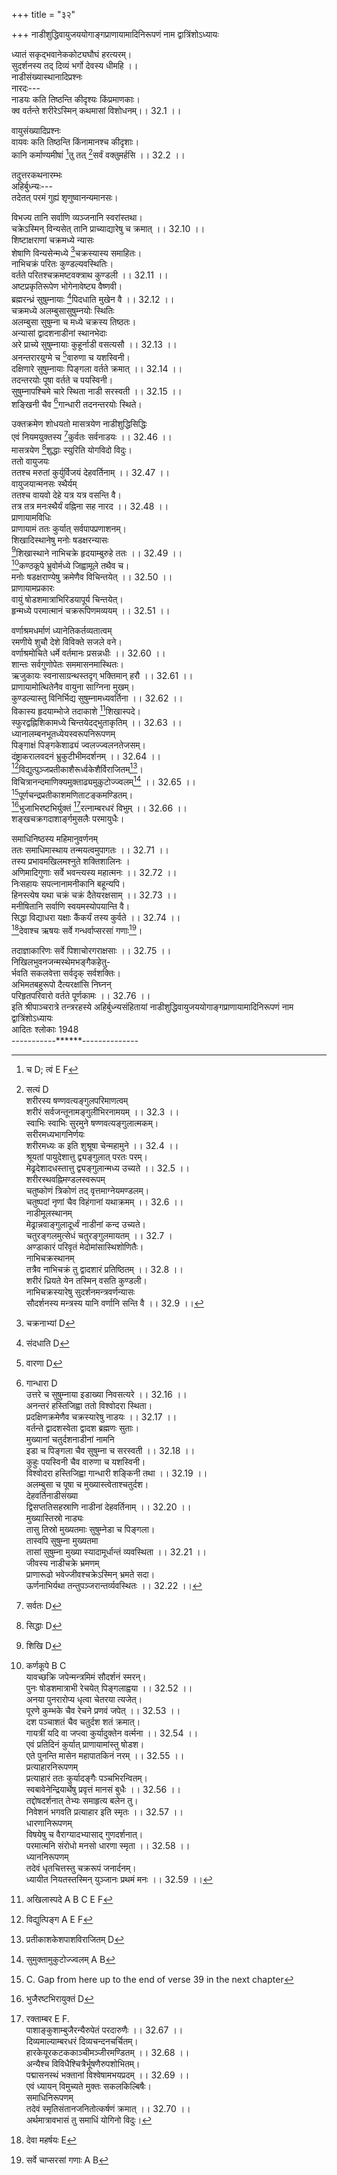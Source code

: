 +++
title = "३२"

+++
नाडीशुद्धिवायुजययोगाङ्गप्राणायामादिनिरूपणं नाम द्वात्रिंशोऽध्यायः  
  
ध्यातं सकृद्भवानेककोट्यघौघं हरत्यरम्।  
सुदर्शनस्य तद् दिव्यं भर्गो देवस्य धीमहि ।।  
नाडीसंख्यास्थानादिप्रश्नः  
नारदः---  
नाडयः कति तिष्ठन्ति कीदृश्यः किंप्रमाणकाः।  
क्व वर्तन्ते शरीरेऽस्मिन् कथमासां विशोधनम्।। 32.1 ।।  
  
वायुसंख्यादिप्रश्नः  
वायवः कति तिष्ठन्ति किंनामानश्च कीदृशाः।  
कानि कर्माण्यमीषां [^1]तु तत् [^2]सर्वं वक्तुमर्हसि ।। 32.2 ।।  
  
तदुत्तरकथनारम्भः  
अहिर्बुध्न्यः---  
तदेतत् परमं गुह्यं शृणुष्वानन्यमानसः।  

[^1]:  च D; त्वं E F  

[^2]: सत्यं D  
शरीरस्य षण्णवत्यङ्गुलपरिमाणत्वम्  
शरीरं सर्वजन्तूनामङ्गुलीभिरनामयम् ।। 32.3 ।।  
स्वाभिः स्वाभिः सुरमुने षण्णवत्यङ्गुलात्मकम्।  
सरीरमध्यभागनिर्णयः  
शरीरमध्यः क इति शुश्रूषा चेन्महामुने ।। 32.4 ।।  
[^3]श्रूयतां पायुदेशात्तु द्व्यङ्गुलात् परतः परम्।  
मेढ्रदेशादधस्तात्तु द्व्यङ्गुलान्मध्य उच्यते ।। 32.5 ।।  
शरीरस्थवह्निमण्डलस्वरूपम्  
चतुष्कोणं त्रिकोणं तद् वृत्तमाग्नेयमण्डलम्।  
चतुष्पदां नृणां चैव विहंगानां यथाक्रमम् ।। 32.6 ।।  
नाडीमूलस्थानम्  
मेढ्रान्नवाङ्गुलादूर्ध्वं नाडीनां [^4]कन्द उच्यते।  
चतुरङ्गलमुत्सेधं चतुरङ्गुलमायतम् ।। 32.7 ।  
अण्डाकारं परिवृतं मेदोमांसास्थिशोणितैः।  
नाभिचक्रस्थानम्  
तत्रैव नाभिचक्रं तु द्वादशारं प्रतिष्ठितम् ।। 32.8 ।।  
शरीरं ध्रियते येन तस्मिन् वसति कुण्डली।  
नाभिचक्रस्यारेषु सुदर्शनमन्त्रवर्णन्यासः  
सौदर्शनस्य मन्त्रस्य यानि वर्णानि सन्ति वै ।। 32.9 ।।  

[^3]: स्नायुदेशात् परस्तात्तु D  

[^4]: कन्दम् A B C E F  
  
विभज्य तानि सर्वाणि व्यञ्जनानि स्वरांस्तथा।  
चक्रेऽस्मिन् विन्यसेत् तानि प्राच्याद्यारेषु च क्रमात् ।। 32.10 ।।  
शिष्टाक्षराणां चक्रमध्ये न्यासः  
शेषाणि विन्यसेन्मध्ये [^5]चक्रस्यास्य समाहितः।  
नाभिचक्रं परितः कुण्डल्यवस्थितिः।  
वर्तते परितश्चक्रमष्टवक्त्राथ कुण्डली ।। 32.11 ।।  
अष्टप्रकृतिरूपेण भोगेनावेष्ट्य वैष्णवी।  
ब्रह्मरन्ध्रं सुषुम्नायाः [^6]पिदधाति मुखेन वै ।। 32.12 ।।  
चक्रमध्ये अलम्बुसासुषुम्नयोः स्थितिः  
अलम्बुसा सुषुम्ना च मध्ये चक्रस्य तिष्ठतः।  
अन्यासां द्वादशनाडीनां स्थानभेदाः  
अरे प्राच्ये सुषुम्नायाः कुहूर्नाडी वसत्यसौ ।। 32.13 ।।  
अनन्तरारयुग्मे च [^7]वारुणा च यशस्विनी।  
दक्षिणारे सुषुम्नायाः पिङ्गला वर्तते क्रमात् ।। 32.14 ।।  
तदन्तरयोः पूषा वर्तते च पयस्विनी।  
सुषुम्नापश्चिमे चारे स्थिता नाडी सरस्वती ।। 32.15 ।।  
शङ्खिनी चैव [^8]गान्धारी तदनन्तरयोः स्थिते।  

[^5]: चक्रनाभ्यां D  

[^6]: संदधाति D  

[^7]: वारणा D  

[^8]: गान्धारा D  
उत्तरे च सुषुम्नाया इडाख्या निवसत्यरे ।। 32.16 ।।  
अनन्तरं हस्तिजिह्वा ततो विश्वोदरा स्थिता।  
प्रदक्षिणक्रमेणैव चक्रस्यारेषु नाडयः ।। 32.17 ।।  
वर्तन्ते द्वादशस्वेता द्वादश ब्रह्मणः सुताः।  
मुख्यानां चतुर्दशनाडीनां नामनि  
इडा च पिङ्गला चैव सुषुम्ना च सरस्वती ।। 32.18 ।।  
कुहुः पयस्विनी चैव [^9]वारुणा च यशस्विनी।  
विश्वोदरा हस्तिजिह्वा [^10]गान्धारी शङ्किनी तथा ।। 32.19 ।।  
अलम्बुसा च पूषा च [^11]मुख्यास्त्वेताश्चतुर्दश।  
देहवर्तिनाडीसंख्या  
द्विसप्ततिसहस्राणि[^12] नाडीनां देहवर्तिनाम् ।। 32.20 ।।  
मुख्यास्तिस्रो नाड्यः  
तासु तिस्रो मुख्यतमाः सुषुम्नेडा च पिङ्गला।  
तास्वपि सुषुम्ना मुख्यतमा  
तासां सुषुम्ना मुख्या स्यादामूर्धान्तं व्यवस्थिता ।। 32.21 ।।  
जीवस्य नाडीचक्रे भ्रमणम्  
प्राणारूढो भवेज्जीवश्चक्रेऽस्मिन् भ्रमते सदा।  
ऊर्णनाभिर्यथा तन्तुपञ्जरान्तर्व्यवस्थितः ।। 32.22 ।।  

[^9]: वारणा D.  

[^10]: गान्धारा D.  

[^11]: उक्ताश्चैताः A B C E F  

[^12]: सहस्राणाम् D E F  
सुषुम्नाया मध्यमरन्ध्रस्य कुण्डल्या पिधानम्  
पञ्चरन्ध्र्याः सुषुम्नायाश्चत्वारो रक्तपूरिताः।  
कुण्डल्या पिहितं शश्वद् ब्रह्मरन्ध्रं तु मध्यमम् ।। 32.23 ।।  
नाडीनां परिमाणनिरूपणम्  
प्राच्यः पार्श्वः सुषुम्नाया ललाटान्तं समुच्छ्रितः।  
प्रतीच्यः कन्धरान्तस्तु द्वौ पार्श्वौ सव्यदक्षिणौ ।। 32.24 ।।  
आ पार्श्वशिरसः प्राप्तौ गुह्यमेतदुदाहृतम्।  
अलम्बुसाख्या नाडी स्यादापादान्तं व्यवस्थिता ।। 32.25 ।।  
आमेढ्रान्तं कुहूः प्राप्ता [^13]वारुणा विश्वदेहगा।  
आदक्षिणपदाङ्गुष्ठं संप्राप्ताथ यशस्विनी ।। 32.26 ।।  
प्राप्ता दक्षिणनासान्तं पिङ्गलाख्या तु नाडिका।  
पूषा पयस्विनी चैव दक्षिणाक्षिश्रुती गते ।। 32.27 ।।  
जिह्वामूलममभिप्राप्ता नाडी नाम्ना सरस्वती।  
शङ्खिनी वामकर्णं च [^14]गान्धारी वामलोचनम्।। 32.28 ।।  
वामघ्राणं गता नाडी इडा नाम्नेति विश्रुता।  
प्राप्ता वामपदाङ्गुष्ठं हस्तिजिह्वा तु नाडिका ।। 32.29 ।।  
विश्वोदरोदरं प्राप्ता प्रोक्ता नाडीगतिर्मया।  
इडापिङ्गलयोश्चन्दसूर्यावस्थितिः  
इडायां वर्तते चन्द्रः पिङ्गलायां प्रभाकरः ।। 32.30 ।।  

[^13]: वारणा D  

[^14]: गान्धारा A B C F  
द्वावेव कुरुतः कालं भुङ्क्ते तं ब्रह्मनाडिका।  
शारीरवायुवृत्तान्तकथनम्  
श्रूयतां वायुवृत्तान्तः शरीरान्तरवस्थितः ।। 32.31 ।।  
शरीरे दश वायवः  
प्राणापानसमानाश्चाप्युदानो व्यान एव च।  
नागः कूर्मश्च कृकरो देवदत्तो धनंजयः ।। 32.32 ।।  
प्राणादिवायूनां स्थाननिरूपणम्  
सदा निवसति प्राणो नाभिचक्रे समीरणः।  
[^15]आस्यनासिकयोर्मध्ये हृदि प्राणः प्रकाशते ।। 32.33 ।।  
अपानो वसति प्रायो गुदमेढ्रोरुजानुषु।  
उदरे [^16]वृषणे कट्यां जङ्घानाभ्योः प्रदीपवत् ।। 32.34 ।।  
गुदाग्न्यगारयोस्तिष्ठन् मध्येऽपानः प्रकाशते।  
व्यानः श्रोत्राक्षिमध्ये च कृकाट्यां गुल्फयोरपि ।। 32.35 ।।  
घ्राणे गले च स्फिग्देशे [^17]वसत्यत्र न संशयः।  
उदानः सर्वसंधिस्थः पादयोर्हस्तयोरपि ।। 32.36 ।।  
समानः सर्वगात्रेषु सर्वं व्याप्य व्यवस्थितः।  
प्राणादीनां वृत्तिनिरूपणम्  
निश्वासोच्छ्वासकादीनि प्राणकर्म इतीष्यते ।। 32.37 ।।  

[^15]: आस्यनाडिकयोः E  

[^16]: वङ्क्षणे B C  

[^17]: तिष्ठत्यत्र D  
हानोपादनकर्मैव व्यानकर्मेति चेष्यते।  
उदानकर्म तत् प्रोक्तं देहस्योन्नयनादिकम् ।। 32.38 ।।  
पोषणादि समानस्य शरीरे कर्म कीर्तितम्।  
उद्गरादिगुणो यस्तु नागकर्मेति चेरितम् ।। 32.39 ।।  
निमीलनादि कूर्मस्य क्षुतं कृकरकस्य च।  
देवदत्तस्य देवर्षे तन्द्रीकर्मेति चेरितम् ।। 32.40 ।।  
धनंजयस्य शोफादि सर्वकर्म प्रकीर्तितम्।  
एवं वायुगतिः सर्वा कर्म तेषां च कीर्तितम् ।। 32.41 ।।  
नाडीशोधनविधिः  
ततश्च सर्वनाडीनां कुर्याच्छोधनमात्मवान्।  
तच्छोधनप्रकारः  
इडया वायुमापूर्य बाह्यं षोडशमात्रकैः ।। 32.42 ।।  
[^18]धारयन्नुदरे वायुं मात्रा द्वात्रिंशतं ततः।  
स्मरेत् स्वमणडले वह्निं तत्र रेफं सबिन्दुकम् ।। 32.43 ।।  
नासाग्रे शशिनो बिम्बं स्मरेत् पीयूषवर्षिणम्।  
स्मृत्वा चन्द्रे वकारं च सबिन्दुं रेचयेत् ततः ।। 32.44 ।।  
पुनः पिङ्गलयापूर्य यथोक्तेनैव वर्त्मना।  
[^19]धृत्वा च मातरिश्वानमिडया रेचयेत् पुनः ।। 32.45 ।।  
एवं त्रिसंध्यां त्रिः कृत्वा कुर्यान्नित्यं समाहितः।  

[^18]: धारयेदुदरे D.  

[^19]: स्मृत्वा A B  
  
उक्तक्रमेण शोधयतो मासत्रयेण नाडीशुद्धिसिद्धिः  
एवं नियमयुक्तस्य [^20]कुर्वतः सर्वनाडयः ।। 32.46 ।।  
मासत्रयेण [^21]शुद्धाः स्युरिति योगविदो विदुः।  
ततो वायुजयः  
ततश्च मरुतां कुर्युर्विजयं देहवर्तिनाम् ।। 32.47 ।।  
वायुजयान्मनसः स्थैर्यम्  
ततश्च वायवो देहे यत्र यत्र वसन्ति वै।  
तत्र तत्र मनःस्थैर्यं वह्निना सह नारद ।। 32.48 ।।  
प्राणायामविधिः  
प्राणायामं ततः कुर्यात् सर्वपापप्रणाशनम्।  
शिखादिस्थानेषु मनोः षडक्षरन्यासः  
[^22]शिखास्थाने नाभिचक्रे हृदयाम्बुरुहे ततः ।। 32.49 ।।  
[^23]कण्ठकूपे भ्रुवोर्मध्ये जिह्वामूले तथैव च।  
मनोः षडक्षराण्येषु क्रमेणैव विचिन्तयेत् ।। 32.50 ।।  
प्राणायामप्रकारः  
वायुं षोडशमात्राभिरिडयापूर्य चिन्तयेत्।  
हृन्मध्ये परमात्मानं चक्ररूपिणमव्ययम् ।। 32.51 ।।  

[^20]:  सर्वतः D  

[^21]:  सिद्धाः D  

[^22]: शिखि D  

[^23]: कर्णकूपे B C  
यावच्छक्रि जपेन्मन्त्रमिमं सौदर्शनं स्मरन्।  
पुनः षोडशमात्राभी रेचयेत् पिङ्गलाह्वया[^24] ।। 32.52 ।।  
अनया पुनरारोप्य धृत्वा चेतरया त्यजेत्।  
पूरणे कुम्भके चैव रेचने प्रणवं जपेत् ।। 32.53 ।।  
दश [^25]पञ्चाशतं चैव चतुर्दश शतं क्रमात्।  
गायत्रीं यदि वा जप्त्वा कुर्यादुक्तेन वर्त्मना ।। 32.54 ।।  
एवं प्रतिदिनं कुर्यात् प्राणायामांस्तु षोडश।  
एते पुनन्ति मासेन महापातकिनं नरम् ।। 32.55 ।।  
प्रत्याहारनिरूपणम्  
प्रत्याहारं ततः कुर्यादङ्गैः पञ्चभिरन्वितम्।  
स्वबावेनेन्द्रियार्थेषु प्रवृत्तं मानसं बुधैः ।। 32.56 ।।  
तद्दोषदर्शनात् तेभ्यः समाहृत्य बलेन तु।  
निवेशनं भगवति प्रत्याहार इति स्मृतः ।। 32.57 ।।  
धारणानिरूपणम्  
विषयेषु च वैराग्यादभ्यासाद् गुणदर्शनात्।  
परमात्मनि संरोधो मनसो धारणा स्मृता ।। 32.58 ।।  
ध्याननिरूपणम्  
तदेवं धृतचित्तस्तु चक्ररूपं जनार्दनम्।  
ध्यायीत नियतस्तस्मिन् युञ्जानः प्रथमं मनः ।। 32.59 ।।  

[^24]:  ख्यया D  

[^25]:  पञ्चशतं B C  
  
वर्णाश्रमधर्माणं ध्यानेतिकर्तव्यतात्वम्  
रमणीये शुचौ देशे विविक्ते सजले वने।  
वर्णाश्रमोचिते धर्मे वर्तमानः प्रसन्नधीः ।। 32.60 ।।  
शान्तः सर्वगुणोपेतः सममासनमास्थितः।  
ऋजुकायः स्वनासाग्रन्थस्तदृग् भक्तिमान् हरौ ।। 32.61 ।।  
प्राणायामोत्थितेनैव वायुना साग्निना मुखम्।  
कुण्डल्यास्तु विनिर्भिद्य सुषुम्नामध्यवर्तिना ।। 32.62 ।।  
विकास्य हृदयाम्भोजे तदाकाशे [^26]शिखास्पदे।  
स्फुरद्वह्निशिकामध्ये चिन्तयेदद्भुताकृतिम् ।। 32.63 ।।  
ध्यानालम्बनभूतध्येयस्वरूपनिरूपणम्  
पिङ्गाक्षं पिङ्गकेशाढ्यं ज्वलज्ज्वलनतेजसम्।  
दंष्ट्राकरालवदनं भ्रुकुटीभीमदर्शनम् ।। 32.64 ।।  
[^27]विद्युत्पुञ्जप्रतीकाशैरूर्ध्वकेशैर्विराजितम्[^28]।  
विचित्रानन्दमाणिक्यमुक्ताढ्यमुकुटोज्ज्वलम्[^29] ।। 32.65 ।।  
[^30]पूर्णचन्द्रप्रतीकाशमणिताटङ्कमण्डितम्।  
[^31]भुजाभिरष्टभिर्युक्तं [^32]रत्नाम्बरधरं विभुम् ।। 32.66 ।।  
शङ्खचक्रगदाशार्ङ्गमुसलैः परमायुधैः।  

[^26]: अखिलास्पदे A B C E F  

[^27]: विद्युत्पिङ्ग A E F  

[^28]: प्रतीकाशकेशपाशविराजितम् D  

[^29]: सुमुक्तामुकुटोज्ज्वलम् A B  

[^30]: C. Gap from here up to the end of verse 39 in the next chapter  

[^31]: भुजैरष्टभिरायुक्तं D  

[^32]: रक्ताम्बर E F.  
पाशाङ्कुशाम्बुजैरन्यैरुपेतं परदारुणैः ।। 32.67 ।।  
दिव्यमाल्याम्बरधरं दिव्यचन्दनचर्चितम्।  
हारकेयूरकटककाञ्चीमञ्जीरमण्डितम्[^33] ।। 32.68 ।।  
अन्यैश्च विविधैश्चित्रैर्भूषणैरुपशोभितम्।  
पद्मासनस्थं भक्तानां विश्वेषामभयप्रदम् ।। 32.69 ।।  
एवं ध्यायन् विमुच्यते [^34]मुक्तः सकलकिल्बिषैः।  
समाधिनिरूपणम्  
[^35]तदेवं स्मृतिसंतानजनितोत्कर्षणं[^36] क्रमात् ।। 32.70 ।।  
[^37]अर्थमात्रावभासं तु समाधिं योगिनो विदुः।  
  
समाधिनिष्ठस्य महिमानुवर्णनम्  
ततः समाधिमास्थाय तन्मयत्वमुपागतः ।। 32.71 ।।  
तस्य प्रभावमखिलमश्नुते शक्तिशालिनः ।  
अणिमादिगुणाः सर्वे भवन्त्यस्य महात्मनः ।। 32.72 ।।  
निःसहायः सपत्नानामनीकानि बहून्यपि।  
हिनस्त्येष यथा चक्रं चक्रं दैतेयरक्षसाम् ।। 32.73 ।।  
मनीषितानि सर्वाणि स्वयमस्योपयान्ति वै।  
सिद्धा विद्याधरा यक्षाः कैंकर्यं तस्य कुर्वते ।। 32.74 ।।  
[^38]देवाश्च ऋषयः सर्वे गन्धर्वाप्सरसां गणाः[^39]।  

[^33]: काञ्चीगुणसमन्वितम् A B C  

[^34]: युक्तः  

[^35]: तदेव D  

[^36]: ज्वलितोत्कर्षणं D  

[^37]: अत्र मन्त्रावभासं तु A B  

[^38]: देवा महर्षयः E  

[^39]: सर्वे चाप्सरसां गणाः A B  
  
  
तदाज्ञाकारिणः सर्वे पिशाचोरगराक्षसाः ।। 32.75 ।।  
निखिलभुवनजन्मस्थेमभङ्गैकहेतु-  
र्भवति सकलवेत्ता सर्वदृक् सर्वशक्तिः।  
अभिमतबहुरूपो दैत्यरक्षांसि निघ्नन्  
परिहृतपरिवारो वर्तते पूर्णकामः ।। 32.76 ।।  
इति श्रीपाञ्चरात्रे तन्त्ररहस्ये अहिर्बुध्न्यसंहितायां नाडीशुद्धिवायुजययोगाङ्गप्राणायामादिनिरूपणं नाम द्वात्रिंशोऽध्यायः  
आदितः श्लोकाः 1948  
-----------******--------------